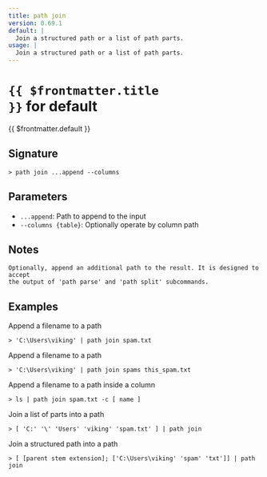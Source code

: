 ```yaml
---
title: path join
version: 0.69.1
default: |
  Join a structured path or a list of path parts.
usage: |
  Join a structured path or a list of path parts.
---
```


# <code>{{ $frontmatter.title }}</code> for default

<div style='white-space: pre-wrap;margin-top: 10px'>{{ $frontmatter.default }}</div>

## Signature

```> path join ...append --columns```

## Parameters

 -  `...append`: Path to append to the input
 -  `--columns {table}`: Optionally operate by column path

## Notes
```text
Optionally, append an additional path to the result. It is designed to accept
the output of 'path parse' and 'path split' subcommands.
```
## Examples

Append a filename to a path
```shell
> 'C:\Users\viking' | path join spam.txt
```

Append a filename to a path
```shell
> 'C:\Users\viking' | path join spams this_spam.txt
```

Append a filename to a path inside a column
```shell
> ls | path join spam.txt -c [ name ]
```

Join a list of parts into a path
```shell
> [ 'C:' '\' 'Users' 'viking' 'spam.txt' ] | path join
```

Join a structured path into a path
```shell
> [ [parent stem extension]; ['C:\Users\viking' 'spam' 'txt']] | path join
```
